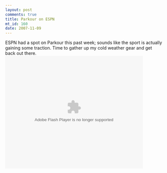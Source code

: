 ```yaml
--- 
layout: post
comments: true
title: Parkour on ESPN
mt_id: 160
date: 2007-11-09
---
```

ESPN had a spot on Parkour this past week; sounds like the sport is actually gaining some traction.  Time to gather up my cold weather gear and get back out there.
<object width="440" height="361"><param name="movie" value="http://sports.espn.go.com/broadband/player.swf?mediaId=3097213"/><param name="wmode" value="transparent"/><param name="allowScriptAccess" value="always"/><embed src="http://sports.espn.go.com/broadband/player.swf?mediaId=3097213" type="application/x-shockwave-flash" wmode="transparent" width="440" height="361" allowScriptAccess="always"></embed></object>
